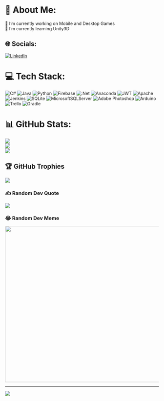 # 💫 About Me:
🔭 I’m currently working on Mobile and Desktop Games<br>🌱 I’m currently learning Unity3D


## 🌐 Socials:
[![LinkedIn](https://img.shields.io/badge/LinkedIn-%230077B5.svg?logo=linkedin&logoColor=white)](https://www.linkedin.com/in/mkaraoglan/) 

# 💻 Tech Stack:
![C#](https://img.shields.io/badge/c%23-%23239120.svg?style=flat&logo=c-sharp&logoColor=white) ![Java](https://img.shields.io/badge/java-%23ED8B00.svg?style=flat&logo=java&logoColor=white) ![Python](https://img.shields.io/badge/python-3670A0?style=flat&logo=python&logoColor=ffdd54) ![Firebase](https://img.shields.io/badge/firebase-%23039BE5.svg?style=flat&logo=firebase) ![.Net](https://img.shields.io/badge/.NET-5C2D91?style=flat&logo=.net&logoColor=white) ![Anaconda](https://img.shields.io/badge/Anaconda-%2344A833.svg?style=flat&logo=anaconda&logoColor=white) ![JWT](https://img.shields.io/badge/JWT-black?style=flat&logo=JSON%20web%20tokens) ![Apache](https://img.shields.io/badge/apache-%23D42029.svg?style=flat&logo=apache&logoColor=white) ![Jenkins](https://img.shields.io/badge/jenkins-%232C5263.svg?style=flat&logo=jenkins&logoColor=white) ![SQLite](https://img.shields.io/badge/sqlite-%2307405e.svg?style=flat&logo=sqlite&logoColor=white) ![MicrosoftSQLServer](https://img.shields.io/badge/Microsoft%20SQL%20Sever-CC2927?style=flat&logo=microsoft%20sql%20server&logoColor=white) ![Adobe Photoshop](https://img.shields.io/badge/adobephotoshop-%2331A8FF.svg?style=flat&logo=adobephotoshop&logoColor=white) ![Arduino](https://img.shields.io/badge/-Arduino-00979D?style=flat&logo=Arduino&logoColor=white) ![Trello](https://img.shields.io/badge/Trello-%23026AA7.svg?style=flat&logo=Trello&logoColor=white) ![Gradle](https://img.shields.io/badge/Gradle-02303A.svg?style=flat&logo=Gradle&logoColor=white)
# 📊 GitHub Stats:
![](https://github-readme-stats.vercel.app/api?username=muratkaraoglan&theme=highcontrast&hide_border=false&include_all_commits=true&count_private=true)<br/>
![](https://github-readme-streak-stats.herokuapp.com/?user=muratkaraoglan&theme=highcontrast&hide_border=false)<br/>
![](https://github-readme-stats.vercel.app/api/top-langs/?username=muratkaraoglan&theme=highcontrast&hide_border=false&include_all_commits=true&count_private=true&layout=compact)

## 🏆 GitHub Trophies
![](https://github-profile-trophy.vercel.app/?username=muratkaraoglan&theme=matrix&no-frame=false&no-bg=true&margin-w=4)

### ✍️ Random Dev Quote
![](https://quotes-github-readme.vercel.app/api?type=horizontal&theme=merko)

### 😂 Random Dev Meme
<img src="https://random-memer.herokuapp.com/" width="512px"/>

---
[![](https://visitcount.itsvg.in/api?id=muratkaraoglan&icon=2&color=3)](https://visitcount.itsvg.in)

<!-- Proudly created with GPRM ( https://gprm.itsvg.in ) -->
